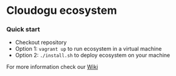 # Cloudogu ecosystem

### Quick start
* Checkout repository
* Option 1: `vagrant up` to run ecosystem in a virtual machine
* Option 2: `./install.sh` to deploy ecosystem on your machine

For more information check our [Wiki](https://github.com/cloudogu/ecosystem/wiki)
